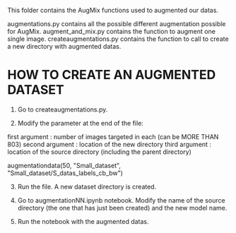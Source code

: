 This folder contains the AugMix functions used to augmented our datas. 

augmentations.py contains all the possible different augmentation possible for AugMix. 
augment_and_mix.py contains the function to augment one single image. 
createaugmentations.py contains the function to call to create a new directory with augmented datas. 


# HOW TO CREATE AN AUGMENTED DATASET 

1. Go to createaugmentations.py. 

2. Modify the parameter at the end of the file:

first argument : number of images targeted in each (can be MORE THAN 803)
second argument : location of the new directory
third argument : location of the source directory (including the parent directory)

 augmentationdata(50, "Small_dataset", "Small_dataset/S_datas_labels_cb_bw")

3. Run the file. A new dataset directory is created. 

4. Go to augmentationNN.ipynb notebook. Modify the name of the source directory (the one that has just been created) and the new model name.

5. Run the notebook with the augmented datas.